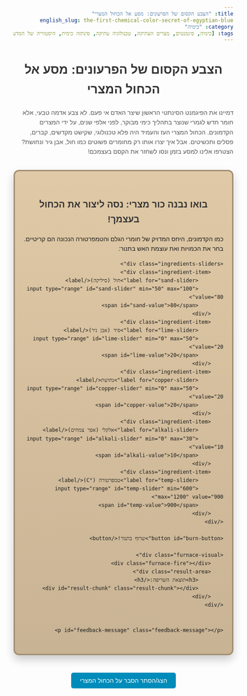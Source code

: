 ```yaml
---
title: "הצבע הקסום של הפרעונים: מסע אל הכחול המצרי"
english_slug: the-first-chemical-color-secret-of-egyptian-blue
category: "כימיה"
tags: [כימיה, פיגמנטים, מצרים העתיקה, טכנולוגיה עתיקה, סינתזה כימית, היסטוריה של המדע]
---
```

<div class="intro-text">
    <h1>הצבע הקסום של הפרעונים: מסע אל הכחול המצרי</h1>
    <p>דמיינו את הפיגמנט הסינתטי הראשון שיצר האדם אי פעם. לא צבע אדמה טבעי, אלא חומר חדש לגמרי שנוצר בתהליך כימי מבוקר, לפני אלפי שנים, על ידי המצרים הקדמונים. הכחול המצרי העז והעמיד היה פלא טכנולוגי, שקישט מקדשים, קברים, פסלים ותכשיטים. אבל איך יצרו אותו רק מחומרים פשוטים כמו חול, אבן גיר ונחושת? הצטרפו אלינו למסע בזמן ונסו לשחזר את הקסם בעצמכם!</p>
</div>

<div class="furnace-game-container">
    <h2>בואו נבנה כור מצרי: נסה ליצור את הכחול בעצמך!</h2>
    <p>כמו הקדמונים, היחס המדויק של חומרי הגלם והטמפרטורה הנכונה הם קריטיים. בחר את הכמויות ואת עוצמת האש בתנור:</p>

    <div class="ingredients-sliders">
        <div class="ingredient-item">
            <label for="sand-slider">חול (סיליקה)</label>
            <input type="range" id="sand-slider" min="50" max="100" value="80">
            <span id="sand-value">80</span>
        </div>
        <div class="ingredient-item">
            <label for="lime-slider">סיד (אבן גיר)</label>
            <input type="range" id="lime-slider" min="0" max="50" value="20">
            <span id="lime-value">20</span>
        </div>
        <div class="ingredient-item">
            <label for="copper-slider">נחושת</label>
            <input type="range" id="copper-slider" min="0" max="50" value="20">
            <span id="copper-value">20</span>
        </div>
        <div class="ingredient-item">
            <label for="alkali-slider">אלקלי (אפר צמחים)</label>
            <input type="range" id="alkali-slider" min="0" max="30" value="10">
            <span id="alkali-value">10</span>
        </div>
        <div class="ingredient-item">
            <label for="temp-slider">טמפרטורה (°C)</label>
            <input type="range" id="temp-slider" min="600" max="1200" value="900">
            <span id="temp-value">900</span>
        </div>
    </div>

    <button id="burn-button">שרוף בתנור!</button>

    <div class="furnace-visual">
        <div class="furnace-fire"></div>
        <div class="result-area">
            <h3>תוצאת השריפה:</h3>
            <div id="result-chunk" class="result-chunk"></div>
        </div>
    </div>


    <p id="feedback-message" class="feedback-message"></p>
</div>

<style>
    :root {
        --furnace-bg: linear-gradient(to bottom, #e0c9a6, #c8b394);
        --furnace-border: #a08c70;
        --button-primary: #4CAF50;
        --button-primary-hover: #45a049;
        --color-blue-egyptian: #1E3A8A; /* Approximate Egyptian Blue */
        --color-green-copper: #7CFC00; /* Lime green for copper oxides */
        --color-brown-impurity: #8B4513; /* SaddleBrown */
        --color-transparent: #f0f0f0; /* Match container background */
        --color-unreacted: #d3d3d3; /* Light grey */
        --color-text-feedback-success: #33691E; /* Green */
        --color-text-feedback-warning: #F9A825; /* Orange */
        --color-text-feedback-error: #B71C1C; /* Red */
        --color-text-feedback-info: #1A237E; /* Dark Blue */
    }

    body {
        font-family: 'Arial', sans-serif;
        line-height: 1.6;
        direction: rtl; /* Ensure Hebrew text flows correctly */
        text-align: right;
    }

    h1, h2, h3 {
        text-align: center;
        color: #333;
    }

    .intro-text p {
        margin-bottom: 20px;
        color: #555;
    }

    .furnace-game-container {
        background: var(--furnace-bg);
        padding: 30px 20px;
        border-radius: 12px;
        margin: 30px auto;
        max-width: 700px;
        box-shadow: 0 10px 20px rgba(0,0,0,0.2);
        border: 3px solid var(--furnace-border);
        position: relative; /* Needed for absolute positioning of fire */
        overflow: hidden; /* Hide overflow from fire glow */
    }

    .ingredients-sliders {
        display: grid;
        grid-template-columns: repeat(auto-fit, minmax(220px, 1fr));
        gap: 20px;
        margin-bottom: 30px;
    }

    .ingredient-item {
        background-color: #fff;
        padding: 15px;
        border-radius: 8px;
        box-shadow: 0 2px 5px rgba(0,0,0,0.1);
        border: 1px solid #eee;
        display: flex;
        flex-direction: column;
        align-items: center;
    }

    .ingredient-item label {
        font-weight: bold;
        margin-bottom: 8px;
        color: #333;
        text-align: center;
    }

    .ingredient-item input[type="range"] {
        width: 100%;
        margin-bottom: 8px;
        -webkit-appearance: none; /* Override default look */
        appearance: none;
        height: 8px;
        background: #ddd;
        outline: none;
        opacity: 0.7;
        transition: opacity .2s;
        border-radius: 4px;
    }

    .ingredient-item input[type="range"]:hover {
        opacity: 1;
    }

    .ingredient-item input[type="range"]::-webkit-slider-thumb {
        -webkit-appearance: none;
        appearance: none;
        width: 20px;
        height: 20px;
        background: var(--button-primary);
        cursor: pointer;
        border-radius: 50%;
        box-shadow: 0 1px 3px rgba(0,0,0,0.2);
    }

     .ingredient-item input[type="range"]::-moz-range-thumb {
        width: 20px;
        height: 20px;
        background: var(--button-primary);
        cursor: pointer;
        border-radius: 50%;
        box-shadow: 0 1px 3px rgba(0,0,0,0.2);
    }

    .ingredient-item span {
        font-size: 1em;
        font-weight: bold;
        color: #555;
    }

    #burn-button {
        display: block; /* Center button */
        margin: 20px auto 30px auto; /* Center button */
        background-color: var(--button-primary);
        color: white;
        padding: 12px 25px;
        border: none;
        border-radius: 25px; /* Pill shape */
        font-size: 1.1em;
        font-weight: bold;
        cursor: pointer;
        transition: background-color 0.3s ease, transform 0.1s ease;
        box-shadow: 0 4px 8px rgba(0,0,0,0.2);
    }

    #burn-button:hover:not(:disabled) {
        background-color: var(--button-primary-hover);
        box-shadow: 0 5px 10px rgba(0,0,0,0.3);
    }

     #burn-button:active:not(:disabled) {
        transform: scale(0.98);
     }

     #burn-button:disabled {
         background-color: #ccc;
         cursor: not-allowed;
         box-shadow: none;
     }

    .furnace-visual {
        position: relative;
        padding-top: 20px; /* Space above result area */
        border-top: 2px dashed var(--furnace-border);
        margin-top: 20px;
        text-align: center;
    }

    .furnace-fire {
        position: absolute;
        top: 0;
        left: 50%;
        transform: translateX(-50%);
        width: 150px;
        height: 30px;
        background: radial-gradient(circle, #ff4500 0%, #ff8c00 50%, transparent 70%);
        border-radius: 50%;
        opacity: 0; /* Hidden by default */
        transition: opacity 0.5s ease;
        z-index: 0; /* Behind result chunk */
    }

    .furnace-game-container.burning .furnace-fire {
        opacity: 0.7; /* Visible when burning */
        animation: fire-pulse 1.5s infinite alternate;
    }

    @keyframes fire-pulse {
        0% { transform: translateX(-50%) scale(1); opacity: 0.7; }
        100% { transform: translateX(-50%) scale(1.1); opacity: 0.9; }
    }


    .result-area h3 {
        margin-bottom: 15px;
        color: #333;
    }

    .result-chunk {
        width: 120px;
        height: 120px;
        border-radius: 15px; /* Softer corners */
        margin: 15px auto;
        background-color: var(--color-unreacted); /* Default color */
        border: 3px solid #555;
        box-shadow: 0 4px 8px rgba(0,0,0,0.2);
        position: relative;
        overflow: hidden;
        transition: background-color 0.5s ease; /* Smooth color change */
        opacity: 0; /* Start invisible */
        transform: scale(0.8); /* Start smaller */
    }

    .result-chunk.show {
        opacity: 1;
        transform: scale(1);
        transition: opacity 0.5s ease, transform 0.5s ease;
    }


    /* Result Colors */
    .result-chunk.blue { background-color: var(--color-blue-egyptian); border-color: #0D2051; }
    .result-chunk.green { background-color: var(--color-green-copper); border-color: #4A8F00; }
    .result-chunk.brown { background-color: var(--color-brown-impurity); border-color: #5A2C00; }
    .result-chunk.transparent {
        background-color: var(--color-transparent);
        border: 3px dashed #888; /* Indicate lack of solid material */
        box-shadow: none;
    }
     .result-chunk.unreacted { background-color: var(--color-unreacted); border-color: #888; }


    .feedback-message {
        font-weight: bold;
        min-height: 1.5em; /* Prevent layout shift */
        margin-top: 20px;
        text-align: center;
        font-size: 1.1em;
    }

     /* Feedback Colors */
     .feedback-message.success { color: var(--color-text-feedback-success); }
     .feedback-message.warning { color: var(--color-text-feedback-warning); }
     .feedback-message.error { color: var(--color-text-feedback-error); }
     .feedback-message.info { color: var(--color-text-feedback-info); }


    .explanation-toggle {
        display: block;
        margin: 40px auto 20px auto;
        background-color: #008CBA;
        color: white;
        padding: 10px 20px;
        border: none;
        border-radius: 5px;
        font-size: 1em;
        cursor: pointer;
        transition: background-color 0.3s ease;
        text-align: center;
        width: fit-content; /* Button width based on content */
    }

    .explanation-toggle:hover {
        background-color: #007bb5;
    }

    .explanation-content {
        margin-top: 20px;
        padding: 20px;
        background-color: #e9e9e9;
        border-radius: 8px;
        text-align: right; /* Hebrew text */
        box-shadow: inset 0 2px 5px rgba(0,0,0,0.1);
    }

    .explanation-content h3 {
        text-align: center;
        margin-bottom: 20px;
        color: #333;
    }

    .explanation-content ul {
        list-style-type: disc;
        padding-right: 20px;
        margin-bottom: 15px;
    }

    .explanation-content li {
        margin-bottom: 12px;
        line-height: 1.6;
        color: #555;
    }

    .explanation-content strong {
        color: #333;
    }

</style>

<button class="explanation-toggle" id="toggle-explanation">הצג/הסתר הסבר על הכחול המצרי</button>

<div class="explanation-content" id="explanation-content" style="display: none;">
    <h3>הסבר מורחב: הסוד מאחורי הכחול המצרי</h3>
    <ul>
        <li><strong>מהו בדיוק הכחול המצרי?</strong> זהו אחד הפיגמנטים הסינתטיים הראשונים שיוצרו אי פעם! שמו המדעי הוא Calcium Copper Silicate, והנוסחה הכימית המקורבת היא CaCuSi₄O₁₀. הוא אינו נמצא בטבע, אלא נוצר בתהליך כימי מורכב ומבוקר.</li>
        <li><strong>מרכיבי הקסם:</strong> היצירה דרשה שילוב מדויק ושריפה בטמפרטורה גבוהה של חומרים פשוטים וזמינים באזור מצרים העתיקה:
            <ul>
                <li><strong>חול קוורץ (SiO₂):</strong> המקור העיקרי לסיליקה, המהווה את "שלד" הפיגמנט.</li>
                <li><strong>אבן גיר (CaCO₃) או סיד (CaO):</strong> מקור לסידן, מרכיב הכרחי במבנה הגבישי.</li>
                <li><strong>מקור נחושת:</strong> לרוב השתמשו בעפרות נחושת ירוקות או כחולות (כמו מלאכיט או אזוריט), או בפסולת מתכתית של נחושת וברונזה. אטומי הנחושת הם אלו שמעניקים לפיגמנט את צבעו הכחול הייחודי כשהם משולבים במבנה הסיליקטי.</li>
                <li><strong>מקור אלקלי:</strong> בדרך כלל אפר צמחים (המכיל נתרן פחמתי או אשלגן פחמתי) או נטרון (תערובת טבעית של מלחי נתרן). האלקלי חיוני! הוא פועל כחומר מיישר (Flux), המוריד משמעותית את טמפרטורת ההיתוך של הסיליקה ומאפשר את התגובה הכימית ליצירת הפיגמנט בטמפרטורות שהמצרים יכלו להשיג בכוריהם (סביב 800-1000 מעלות צלזיוס). בלעדיו, היה נדרש חום הרבה יותר גבוה.</li>
            </ul>
        </li>
        <li><strong>תהליך היצירה הכימית:</strong> המרכיבים נטחנו לאבקה דקה מאוד, עורבבו ביחסים מדויקים (שנשמרו בסוד והשתכללו עם הזמן), ולבסוף נשרפו בתנורים מיוחדים בטמפרטורה מבוקרת למשך שעות ארוכות. התהליך יכול להיות רגיש לשינויים קטנים.</li>
        <li><strong>חשיבות היחסים והטמפרטורה:</strong> זו הייתה אמנות ומדע! סטייה מהתנאים האופטימליים יכלה להרוס את התוצר:
            <ul>
                <li><strong>טמפרטורה נמוכה מדי:</strong> התגובה לא תושלם. יתקבל חומר שלא הגיב, או גוש ירקרק המכיל שאריות של תרכובות נחושת אחרות במקום הכחול המבוקש.</li>
                <li><strong>טמפרטורה גבוהה מדי:</strong> הפיגמנט יכול להתפרק, או שהתערובת תותך לגוש זכוכית שקוף או חסר צבע. במקרים מסוימים, חום יתר יכול גם לגרום לתוצר כהה ופגום.</li>
                <li><strong>יחס מרכיבים שגוי:</strong> יותר מדי נחושת עלול להוביל לתוצר חום או שחור. חוסר באחד המרכיבים המרכזיים (חול, סיד, נחושת) או יותר מדי אלקלי ימנעו את יצירת המבנה הגבישי הנכון של הפיגמנט ויגרמו לתוצר חסר צבע או פגום.</li>
            </ul>
            היכולת לשלוט בתנאים אלו במשך אלפי שנים מעידה על ידע טכנולוגי וכימי מרשים ביותר.
        </li>
        <li><strong>השימוש והמורשת:</strong> הכחול המצרי היה בשימוש נרחב למעלה מ-2000 שנה, החל מהשושלת הרביעית (בערך 2600 לפנה"ס) ועד לתקופה הרומית. הוא היה יקר ומוערך, ושימש לקישוטים מפוארים בארכיטקטורה, אמנות, ואף בחיי היומיום. היצירה שלו הייתה צעד ענק בהיסטוריה של הכימיה והטכנולוגיה האנושית - הוכחה שניתן ליצור חומרים חדשים בעלי תכונות מוגדרות מראש באמצעות תהליכים יזומים.</li>
    </ul>
</div>


<script>
    document.addEventListener('DOMContentLoaded', () => {
        const sandSlider = document.getElementById('sand-slider');
        const limeSlider = document.getElementById('lime-slider');
        const copperSlider = document.getElementById('copper-slider');
        const alkaliSlider = document.getElementById('alkali-slider');
        const tempSlider = document.getElementById('temp-slider');

        const sandValue = document.getElementById('sand-value');
        const limeValue = document.getElementById('lime-value');
        const copperValue = document.getElementById('copper-value');
        const alkaliValue = document.getElementById('alkali-value');
        const tempValue = document.getElementById('temp-value');

        const burnButton = document.getElementById('burn-button');
        const resultChunk = document.getElementById('result-chunk');
        const feedbackMessage = document.getElementById('feedback-message');
        const furnaceContainer = document.querySelector('.furnace-game-container'); // Use the main container

        const explanationToggle = document.getElementById('toggle-explanation');
        const explanationContent = document.getElementById('explanation-content');

        // Update slider values display
        const updateSliderValue = (slider, valueSpan) => {
            valueSpan.textContent = slider.value;
        };

        sandSlider.oninput = () => updateSliderValue(sandSlider, sandValue);
        limeSlider.oninput = () => updateSliderValue(limeSlider, limeValue);
        copperSlider.oninput = () => updateSliderValue(copperSlider, copperValue);
        alkaliSlider.oninput = () => updateSliderValue(alkaliSlider, alkaliValue);
        tempSlider.oninput = () => updateSliderValue(tempSlider, tempValue);

        // Simulation Logic - More nuanced outcomes
        burnButton.addEventListener('click', () => {
            const sand = parseInt(sandSlider.value);
            const lime = parseInt(limeSlider.value);
            const copper = parseInt(copperSlider.value);
            const alkali = parseInt(alkaliSlider.value);
            const temp = parseInt(tempSlider.value);

            // Disable button and start animation
            burnButton.disabled = true;
            furnaceContainer.classList.add('burning');
            resultChunk.classList.remove('show', 'blue', 'green', 'brown', 'transparent', 'unreacted'); // Reset previous result appearance
            resultChunk.style.backgroundColor = ''; // Clear inline style just in case
             feedbackMessage.textContent = 'התערובת מתחממת בכור...';
             feedbackMessage.className = 'feedback-message info'; // Set initial feedback class

            // Simulate burning time
            setTimeout(() => {
                furnaceContainer.classList.remove('burning');

                let resultColor = 'unreacted'; // Default to unreacted if nothing matches
                let feedback = 'התגובה לא הושלמה או שהיחסים אינם מדויקים.';
                let feedbackClass = 'warning';

                // --- Determine Result based on Conditions ---

                // 1. Check for severe errors (override good ratios if conditions are bad)
                if (temp > 1050) {
                    resultColor = 'transparent'; // Glassy or decomposed
                    feedback = 'הטמפרטורה גבוהה מדי! הפיגמנט התפרק או הפך לזכוכית.';
                    feedbackClass = 'error';
                } else if (alkali > 25) {
                    resultColor = 'transparent'; // Too much flux leads to glass
                    feedback = 'יותר מדי אלקלי! התערובת התכה לגוש זכוכית שקוף במקום ליצור פיגמנט.';
                    feedbackClass = 'error';
                } else if (copper > 35 && temp >= 800) { // High copper leads to brown/black impurities if sufficient temp for some reaction
                    resultColor = 'brown';
                    feedback = 'יותר מדי נחושת! התוצר מכיל שאריות כהות במקום כחול טהור.';
                    feedbackClass = 'warning';
                } else if (temp < 750) {
                     resultColor = 'unreacted'; // Too low temp for primary reaction
                     if (copper > 5 && sand > 60) {
                         resultColor = 'green'; // Some copper oxides might form
                         feedback = 'הטמפרטורה נמוכה מדי! התגובה לא הושלמה והתוצר ירקרק.';
                         feedbackClass = 'warning';
                     } else {
                         feedback = 'הטמפרטורה נמוכה מדי. התגובה לא התרחשה.';
                         feedbackClass = 'error';
                     }
                } else if (sand < 60 || lime < 10 || copper < 10) { // Not enough core ingredients
                    resultColor = 'unreacted';
                    feedback = 'חסרים מרכיבים עיקריים - התערובת לא הגיבה כמו שצריך.';
                     feedbackClass = 'error';
                }

                // 2. If no severe errors, check for blue (perfect or good)
                else if (temp >= 850 && temp <= 950 && sand >= 75 && sand <= 85 && lime >= 15 && lime <= 25 && copper >= 15 && copper <= 25 && alkali >= 5 && alkali <= 15) {
                    resultColor = 'blue'; // Perfect conditions
                    feedback = 'היחסים והטמפרטורה היו מושלמים! קיבלת כחול מצרי עז וטהור.';
                    feedbackClass = 'success';
                } else if (temp >= 800 && temp <= 1000 && sand >= 70 && sand <= 90 && lime >= 10 && lime <= 30 && copper >= 10 && copper <= 30 && alkali >= 5 && alkali <= 20) {
                     resultColor = 'blue'; // Good but not perfect blue
                     feedback = 'כחול מצרי טוב! היחסים והטמפרטורה כמעט מושלמים. נסה לדייק עוד.';
                     feedbackClass = 'success';
                }

                 // 3. Handle cases that aren't blue and not severe errors (likely off-ratios within temp range)
                 else {
                     // More specific feedback for common edge cases within viable temp range
                     if (copper > 25 && copper <= 35) {
                         resultColor = 'brown';
                         feedback = 'יחס הנחושת גבוה מדי - התוצר אינו כחול טהור.';
                         feedbackClass = 'warning';
                     } else if (temp > 1000 && temp <= 1050) {
                         resultColor = 'transparent'; // Starting to melt
                         feedback = 'הטמפרטורה קצת גבוהה מדי. הפיגמנט מתחיל להתפרק.';
                         feedbackClass = 'warning';
                     }
                      // Add more specific feedback if needed, otherwise fall through to default unreacted/warning
                 }


                // Apply the result and feedback
                resultChunk.classList.add(resultColor);
                resultChunk.classList.add('show'); // Trigger show animation
                feedbackMessage.textContent = feedback;
                feedbackMessage.className = 'feedback-message ' + feedbackClass; // Update feedback class

                // Re-enable button after a short delay to allow animation to show
                setTimeout(() => {
                     burnButton.disabled = false;
                }, 500);

            }, 2000); // Simulated burning time in milliseconds
        });

        // Toggle explanation visibility
        explanationToggle.addEventListener('click', () => {
            const isHidden = explanationContent.style.display === 'none';
            explanationContent.style.display = isHidden ? 'block' : 'none';
            explanationToggle.textContent = isHidden ? 'הסתר הסבר על הכחול המצרי' : 'הצג/הסתר הסבר על הכחול המצרי';
        });

        // Initial slider value display
        updateSliderValue(sandSlider, sandValue);
        updateSliderValue(limeSlider, limeValue);
        updateSliderValue(copperSlider, copperValue);
        updateSliderValue(alkaliSlider, alkaliValue);
        updateSliderValue(tempSlider, tempValue);
    });
</script>
```